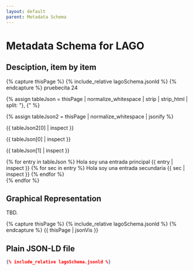 ```yaml
---
layout: default
parent: Metadata Schema
---
```


# Metadata Schema for LAGO


## Desciption, item by item


{% capture thisPage %}
    {% include_relative lagoSchema.jsonld %}
{% endcapture %}
pruebecita 24

{% assign tableJson =  thisPage | normalize_whitespace | strip | strip_html | split: "}, {"    %}

{% assign tableJson2 =  thisPage | normalize_whitespace | jsonify   %}

{{ tableJson2[0] | inspect  }}

{{ tableJson[0] | inspect }}

{{ tableJson[1] | inspect }}



{% for entry in tableJson %}
    Hola soy una entrada principal
    {{ entry | inspect }} 
    {% for sec in entry %}
        Hola soy una entrada secundaria
        {{ sec | inspect }}
    {% endfor %}    
{% endfor %}



## Graphical Representation

TBD.

{% capture thisPage %}
    {% include_relative lagoSchema.jsonld %}
{% endcapture %}
{{ thisPage | jsonVis }}


## Plain JSON-LD file

```json
{% include_relative lagoSchema.jsonld %}
```
